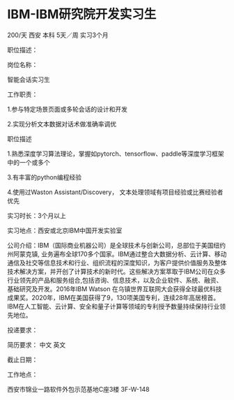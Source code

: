 # IBM-IBM研究院开发实习生

200/天 西安 本科 5天／周 实习3个月

职位描述：

岗位名称：

智能会话实习生



工作职责：

1.参与特定场景页面或多轮会话的设计和开发

2.实现分析文本数据对话术做准确率调优



职位描述

1.熟悉深度学习算法理论，掌握如pytorch、tensorflow、paddle等深度学习框架中的一个或多个

3.有丰富的python编程经验

4.使用过Waston Assistant/Discovery， 文本处理领域有项目经验或比赛经验者优先

实习时长：3个月以上  

实习地点：西安或北京IBM中国开发实验室



公司介绍：IBM（国际商业机器公司）是全球技术与创新公司，总部位于美国纽约州阿蒙克镇, 业务遍布全球170多个国家。IBM通过整合大数据分析、云计算、移动通信及社交等信息技术和行业、组织流程的深度知识，为客户提供价值服务及整体技术解决方案，并开创了计算技术的新时代。这些解决方案萃取于IBM公司在众多行业领先的产品和服务组合,包括咨询、信息技术，以及企业软件、系统、融资、基础研究及开发。2016年IBM Watson 在乌镇世界互联网大会获得全球最优科技成果奖。2020年，IBM在美国获得了9，130项美国专利，连续28年高居榜首。IBM在人工智能、云计算、安全和量子计算等领域的专利授予数量持续保持行业领先地位。

投递要求：

简历要求： 中文 英文

截止日期：

工作地点：

西安市锦业一路软件外包示范基地C座3楼 3F-W-148